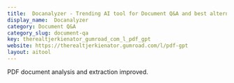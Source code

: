 ```yaml
---
title:  Docanalyzer - Trending AI tool for Document Q&A and best alternatives
display_name:  Docanalyzer
category: Document Q&A
category_slug: document-qa
key: therealtjerkienator_gumroad_com_l_pdf_gpt
website: https://therealtjerkienator.gumroad.com/l/pdf-gpt
layout: aitool
---
```


PDF document analysis and extraction improved.
